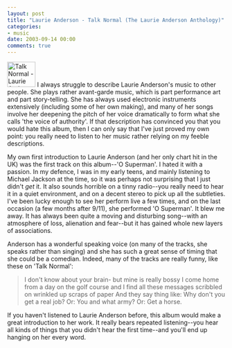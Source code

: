 ```yaml
---
layout: post
title: "Laurie Anderson - Talk Normal (The Laurie Anderson Anthology)"
categories:
- music
date: 2003-09-14 00:00
comments: true
---
```


<p><a href="http://www.amazon.co.uk/exec/obidos/ASIN/B00004YLIR/butshesagirl-21" title="Click here to buy CD from Amazon.co.uk"><img class="pixframesmall" src="http://www.rousette.org.uk/mt-static/blog/archives/images/talknormal.jpg" alt="Talk Normal - Laurie Anderson" height="58" width="65" border="0" /></a> I always struggle to describe Laurie Anderson's music to other people. She plays rather avant-garde music, which is part performance art and part story-telling. She has always used electronic instruments extensively (including some of her own making), and many of her songs involve her deepening the pitch of her voice dramatically to form what she calls 'the voice of authority'. If that description has convinced you that you would hate this album, then I can only say that I've just proved my own point: you really need to listen to her music rather relying on my feeble descriptions.</p>

<p>My own first introduction to Laurie Anderson (and her only chart hit in the UK) was the first track on this album--'O Superman'. I hated it with a passion. In my defence, I was in my early teens, and mainly listening to Michael Jackson at the time, so it was perhaps not surprising that I just didn't <em>get</em> it. It also sounds horrible on a tinny radio--you really need to hear it in a quiet environment, and on a decent stereo to pick up all the subtleties. I've been lucky enough to see her perform live a few times, and on the last occasion (a few months after 9/11), she performed 'O Superman'. It blew me away. It has always been quite a moving and disturbing song--with an atmosphere of loss, alienation and fear--but it has gained whole new layers of associations.</p>

<p>Anderson has a wonderful speaking voice (on many of the tracks, she speaks rather than singing) and she has such a great sense of timing that she could be a comedian. Indeed, many of the tracks are really funny, like these on 'Talk Normal':</p>

<blockquote>
<p>
I don't know about your brain-
but mine is really bossy
I come home from a day on the golf course
and I find all these messages
scribbled on wrinkled up scraps of paper
And they say thing like:
Why don't you get a real job?
Or:  You and what army?
Or:  Get a horse.
</p>
</blockquote>

<p>If you haven't listened to Laurie Anderson before, this album would make a great introduction to her work. It really bears repeated listening--you hear all kinds of things that you didn't hear the first time--and you'll end up hanging on her every word.</p>
